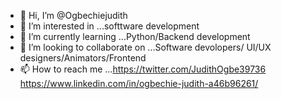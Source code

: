 - 👋 Hi, I’m @Ogbechiejudith
- 👀 I’m interested in ...softtware development
- 🌱 I’m currently learning ...Python/Backend development
- 💞️ I’m looking to collaborate on ...Software devolopers/ UI/UX designers/Animators/Frontend
- 📫 How to reach me ...https://twitter.com/JudithOgbe39736  https://www.linkedin.com/in/ogbechie-judith-a46b96261/

<!---
Ogbechiejudith/Ogbechiejudith is a ✨ special ✨ repository because its `README.md` (this file) appears on your GitHub profile.
You can click the Preview link to take a look at your changes.
--->
